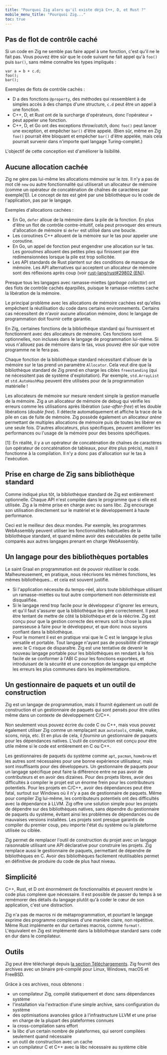 ```yaml
---
title: "Pourquoi Zig alors qu'il existe déjà C++, D, et Rust ?"
mobile_menu_title: "Pourquoi Zig..."
toc: true
---
```



## Pas de flot de contrôle caché

Si un code en Zig ne semble pas faire appel à une fonction, c'est qu'il ne le fait pas.
Vous pouvez être sûr que le code suivant ne fait appel qu'à `foo()` puis `bar()`, sans même connaître les types impliqués :

```zig
var a = b + c.d;
foo();
bar();
```

Exemples de flots de contrôle cachés :

- D a des fonctions `@property`, des méthodes qui ressemblent à de simples accès à des champs d'une structure, `c.d` peut être un appel à une fonction.
- C++, D, et Rust ont de la surcharge d'opérateurs, donc l'opérateur `+` peut appeler une fonction.
- C++, D, et Go ont des exceptions *throw/catch*, donc `foo()` peut lancer une exception, et empêcher `bar()` d'être appelé.
(Bien sûr, même en Zig `foo()` pourrait être bloquant et empêcher `bar()` d'être appelée, mais cela pourrait survenir dans n'importe quel langage Turing-complet.)

L'objectif de cette conception est d'améliorer la lisibilité.

## Aucune allocation cachée

Zig ne gère pas lui-même les allocations mémoire sur le *tas*.
Il n'y a pas de mot clé `new` ou autre fonctionnalité qui utiliserait un allocateur de mémoire (comme un opérateur de concaténation de chaînes de caractères par exemple[1]).
Le concept de *tas* est géré par une bibliothèque ou le code de l'application, pas par le langage.

Exemples d'allocations cachées :

* En Go, `defer` alloue de la mémoire dans la pile de la fonction.
En plus d'être un flot de contrôle contre-intuitif, cela peut provoquer des erreurs d'allocation de mémoire si `defer` est utilisé dans une boucle.
* Les coroutines C++ allouent de la mémoire sur le tas pour appeler une coroutine.
* En Go, un appel de fonction peut engendrer une allocation sur le tas.
Les *goroutines* allouent des petites piles qui finissent par être redimensionnées lorsque la pile est trop sollicitée.
* Les API standards de Rust plantent sur des conditions de manque de mémoire.
Les API alternatives qui acceptent un allocateur de mémoire sont des réflexions après coup (voir [rust-lang/rust#29802 (EN)](https://github.com/rust-lang/rust/issues/29802)).

Presque tous les langages avec ramasse-miettes (*garbage collector*) ont des flots de contrôle cachés éparpillés, puisque le ramasse-miettes cache la libération de la mémoire.

Le principal problème avec les allocations de mémoire cachées est qu'elles empêchent la réutilisation du code dans certains environnements.
Certains cas nécessitent de n'avoir aucune allocation mémoire, donc le langage de programmation doit fournir cette garantie.

En Zig, certaines fonctions de la bibliothèque standard qui fournissent et fonctionnent avec des allocateurs de mémoire.
Ces fonctions sont optionnelles, non incluses dans le langage de programmation lui-même.
Si vous n'allouez pas de mémoire dans le tas, vous pouvez être sûr que votre programme ne le fera pas.

Chaque fonction de la bibliothèque standard nécessitant d'allouer de la mémoire sur le tas prend un paramètre `Allocator`.
Cela veut dire que la bibliothèque standard de Zig prend en charge les cibles `freestanding` (qui ne nécessitent pas de système d'exploitation).
Par exemple, `std.ArrayList` et `std.AutoHashMap` peuvent être utilisées pour de la programmation matérielle !

Les allocateurs de mémoire sur mesure rendent simple la gestion manuelle de la mémoire.
Zig a un allocateur de mémoire de debug qui vérifie les erreurs comme les utilisations après libération (*use-after-free*) et les double libérations (*double free*).
Il détecte automatiquement et affiche la trace de la pile en cas de fuite de mémoire.
Zig possède également un allocateur *arène* permettant de multiples allocations de mémoire puis de toutes les libérer en une seule fois.
D'autres allocateurs, plus spécifiques, peuvent améliorer les performances ou l'usage de la mémoire pour des besoins spécifiques.

[1]: En réalité, il y a un opérateur de concaténation de chaînes de caractères (un opérateur de concaténation de tableaux, pour être plus précis), mais il fonctionne à la compilation.
Il n'y a donc pas d'allocation sur le tas à l'exécution.

## Prise en charge de Zig sans bibliothèque standard

Comme indiqué plus tôt, la bibliothèque standard de Zig est entièrement optionnelle.
Chaque API n'est compilée dans le programme que si elle est utilisée.
Zig a la même prise en charge avec ou sans libc.
Zig encourage son utilisation directement sur le matériel et le développement à haute performance.

Ceci est le meilleur des deux mondes.
Par exemple, les programmes WebAssembly peuvent utiliser les fonctionnalités habituelles de la bibliothèque standard, et quand même avoir des exécutables de petite taille comparés aux autres langages prenant en charge WebAssembly.

## Un langage pour des bibliothèques portables

Le saint Graal en programmation est de pouvoir réutiliser le code.
Malheureusement, en pratique, nous réécrivons les mêmes fonctions, les mêmes bibliothèques… et cela est souvent justifié.

* Si l'application nécessite du temps-réel, alors toute bibliothèque utilisant un ramasse-miettes ou tout autre comportement non déterministe est disqualifiée.
* Si le langage rend trop facile pour le développeur d'ignorer les erreurs, et qu'il faut s'assurer que la bibliothèque les gère correctement.
Il peut être tentant de mettre de côté la bibliothèque et de la réécrire.
Zig est conçu pour que la gestion correcte des erreurs soit la chose la plus paresseuse à faire pour le développeur, et que donc nous soyons confiant dans la bibliothèque.
* Pour le moment il est en pratique vrai que le C est le langage le plus versatile et portable.
Tout langage n'ayant pas de possibilité d'interagir avec le C risque de disparaître.
Zig est une tentative de devenir le nouveau langage portable pour les bibliothèques en rendant à la fois facile de se conformer à l'ABI C pour les fonctions exportées, et introduisant de la sécurité et une conception de langage qui empêche les erreurs les plus communes dans les implémentations.

## Un gestionnaire de paquets et un outil de construction

Zig est un langage de programmation, mais il fournit également un outil de construction et un gestionnaire de paquets qui sont pensés pour être utiles même dans un contexte de développement C/C++.

Non seulement vous pouvez écrire du code C ou C++, mais vous pouvez également utiliser Zig comme un remplaçant aux `autotools`, cmake, make, scons, ninja, etc.
Et en plus de cela, il *fournira* un gestionnaire de paquets pour les dépendances natives.
L'outil de construction est conçu pour être utile même si le code est entièrement en C ou C++.

Les gestionnaires de paquets du système comme `apt`, `pacman`, `homebrew` et les autres sont nécessaires pour une bonne expérience utilisateur, mais sont insuffisants pour des développeurs.
Un gestionnaire de paquets pour un langage spécifique peut faire la différence entre ne pas avoir de contributeurs et en avoir des dizaines.
Pour des projets libres, avoir des difficultés à compiler le projet est un énorme frein pour les contributeurs potentiels.
Pour les projets en C/C++, avoir des dépendances peut être fatal, surtout sur Windows où il n'y a pas de gestionnaire de paquets.
Même pour compiler Zig lui-même, les contributeurs potentiels ont des difficultés avec la dépendance à LLVM.
Zig offre une solution simple pour les projets de dépendre sur des bibliothèques natives, sans dépendre du gestionnaire de paquets du système, évitant ainsi les problèmes de dépendances ou de mauvaises versions installées.
Les projets sont presque garantis de compiler du premier coup, peu importe l'état du système ou la plateforme utilisée ou ciblée.

Zig permet de remplacer l'outil de construction du projet avec un langage raisonnable utilisant une API déclarative pour construire les projets.
Zig remplace aussi le gestionnaire de paquets, permettant de dépendre de bibliothèques en C.
Avoir des bibliothèques facilement réutilisables permet en définitive de produire du code de plus haut niveau.

## Simplicité

C++, Rust, et D ont énormément de fonctionnalités et peuvent rendre le code plus complexe que nécessaire.
Il est possible de passer du temps à se remémorer des détails du langage plutôt qu'à coder le cœur de son application, c'est une distraction.

Zig n'a pas de macros ni de métaprogrammation, et pourtant le langage exprime des programme complexes d'une manière claire, non répétitive.
Même Rust implémente en dur certaines macros, comme `format!`.
L'équivalent en Zig est implémenté dans la bibliothèque standard sans code en dur dans le compilateur.

## Outils

Zig peut être téléchargé depuis [la section Téléchargements](/fr/download/).
Zig fournit des archives avec un binaire pré-compilé pour Linux, Windows, macOS et FreeBSD.

Grâce à ces archives, nous obtenons :

* un compilateur Zig, compilé statiquement et donc sans dépendances système
* l'installation via l'extraction d'une simple archive, sans configuration du système
* des optimisations avancées grâce à l'infrastructure LLVM et une prise en charge de la plupart des plateformes connues
* la cross-compilation sans effort
* la libc d'un certain nombre de plateformes, qui seront compilées seulement quand nécessaire
* un outil de construction avec un cache
* un compilateur C et C++ avec la libc nécessaire au système cible
